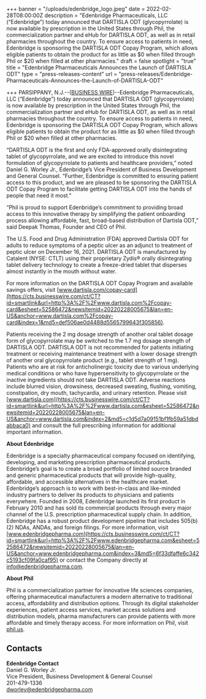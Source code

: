 +++
banner = "/uploads/edenbridge_logo.jpeg"
date = 2022-02-28T08:00:00Z
description = "Edenbridge Pharmaceuticals, LLC (“Edenbridge”) today announced that DARTISLA ODT (glycopyrrolate) is now available by prescription in the United States through Phil, the commercialization partner and eHub for DARTISLA ODT, as well as in retail pharmacies throughout the country. To ensure access to patients in need, Edenbridge is sponsoring the DARTISLA ODT Copay Program, which allows eligible patients to obtain the product for as little as $0 when filled through Phil or $20 when filled at other pharmacies."
draft = false
spotlight = "true"
title = "Edenbridge Pharmaceuticals Announces the Launch of DARTISLA ODT"
type = "press-releases-content"
url = "press-releases/Edenbridge-Pharmaceuticals-Announces-the-Launch-of-DARTISLA-ODT"

+++
PARSIPPANY, N.J.--([BUSINESS WIRE](https://www.businesswire.com/))--Edenbridge Pharmaceuticals, LLC (“Edenbridge”) today announced that DARTISLA ODT (glycopyrrolate) is now available by prescription in the United States through Phil, the commercialization partner and eHub for DARTISLA ODT, as well as in retail pharmacies throughout the country. To ensure access to patients in need, Edenbridge is sponsoring the DARTISLA ODT Copay Program, which allows eligible patients to obtain the product for as little as $0 when filled through Phil or $20 when filled at other pharmacies.

“DARTISLA ODT is the first and only FDA-approved orally disintegrating tablet of glycopyrrolate, and we are excited to introduce this novel formulation of glycopyrrolate to patients and healthcare providers,” noted Daniel G. Worley Jr., Edenbridge’s Vice President of Business Development and General Counsel. “Further, Edenbridge is committed to ensuring patient access to this product, and we are pleased to be sponsoring the DARTISLA ODT Copay Program to facilitate getting DARTISLA ODT into the hands of people that need it most.”

“Phil is proud to support Edenbridge’s commitment to providing broad access to this innovative therapy by simplifying the patient onboarding process allowing affordable, fast, broad-based distribution of Dartisla ODT,” said Deepak Thomas, Founder and CEO of Phil.

The U.S. Food and Drug Administration (FDA) approved Dartisla ODT for adults to reduce symptoms of a peptic ulcer as an adjunct to treatment of peptic ulcer on December 16, 2021. DARTISLA ODT is manufactured by Catalent (NYSE: CTLT) using their proprietary Zydis® orally disintegrating tablet delivery technology to create a freeze-dried tablet that disperses almost instantly in the mouth without water.

For more information on the DARTISLA ODT Copay Program and available savings offers, visit [www.dartisla.com/copay-card](https://cts.businesswire.com/ct/CT?id=smartlink&url=http%3A%2F%2Fwww.dartisla.com%2Fcopay-card&esheet=52586472&newsitemid=20220228005675&lan=en-US&anchor=www.dartisla.com%2Fcopay-card&index=1&md5=def506ae0d4488d5565799643f305856).

Patients receiving the 2 mg dosage strength of another oral tablet dosage form of glycopyrrolate may be switched to the 1.7 mg dosage strength of DARTISLA ODT. DARTISLA ODT is not recommended for patients initiating treatment or receiving maintenance treatment with a lower dosage strength of another oral glycopyrrolate product (e.g., tablet strength of 1 mg). Patients who are at risk for anticholinergic toxicity due to various underlying medical conditions or who have hypersensitivity to glycopyrrolate or the inactive ingredients should not take DARTISLA ODT. Adverse reactions include blurred vision, drowsiness, decreased sweating, flushing, vomiting, constipation, dry mouth, tachycardia, and urinary retention. Please visit [www.dartisla.com](https://cts.businesswire.com/ct/CT?id=smartlink&url=http%3A%2F%2Fwww.dartisla.com&esheet=52586472&newsitemid=20220228005675&lan=en-US&anchor=www.dartisla.com&index=2&md5=c1d5d7a09151bf1fb59a51dbdabbaca0) and consult the full prescribing information for additional important information.

**About Edenbridge**

Edenbridge is a specialty pharmaceutical company focused on identifying, developing, and marketing prescription pharmaceutical products. Edenbridge’s goal is to create a broad portfolio of limited source branded and generic pharmaceutical products that will provide high-quality, affordable, and accessible alternatives in the healthcare market. Edenbridge’s approach is to work with best-in-class and like-minded industry partners to deliver its products to physicians and patients everywhere. Founded in 2008, Edenbridge launched its first product in February 2010 and has sold its commercial products through every major channel of the U.S. prescription pharmaceutical supply chain. In addition, Edenbridge has a robust product development pipeline that includes 505(b)(2) NDAs, ANDAs, and foreign filings. For more information, visit [www.edenbridgepharma.com](https://cts.businesswire.com/ct/CT?id=smartlink&url=http%3A%2F%2Fwww.edenbridgepharma.com&esheet=52586472&newsitemid=20220228005675&lan=en-US&anchor=www.edenbridgepharma.com&index=3&md5=6f33dfaffe6c342c5193cf09fa0caf95) or contact the Company directly at [info@edenbridgepharma.com](mailto:info@edenbridgepharma.com).

**About Phil**

Phil is a commercialization partner for innovative life sciences companies, offering pharmaceutical manufacturers a modern alternative to traditional access, affordability and distribution options. Through its digital stakeholder experiences, patient access services, market access solutions and distribution models, pharma manufacturers can provide patients with more affordable and timely therapy access. For more information on Phil, visit [phil.us](https://cts.businesswire.com/ct/CT?id=smartlink&url=http%3A%2F%2Fphil.us&esheet=52586472&newsitemid=20220228005675&lan=en-US&anchor=phil.us&index=4&md5=1954a7fbe0c0beefe7852d4bd41a1189).

## Contacts

**Edenbridge Contact**  
Daniel G. Worley Jr.  
Vice President, Business Development & General Counsel  
201-479-1336  
[dworley@edenbridgepharma.com](mailto:dworley@edenbridgepharma.com)